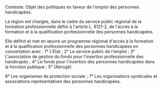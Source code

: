 Contexte: Objet des politiques en faveur de l'emploi des personnes handicapées.

La région est chargée, dans le cadre du service public régional de la formation professionnelle défini à l'article L. 6121-2, de l'accès à la formation et à la qualification professionnelle des personnes handicapées.

Elle définit et met en œuvre un programme régional d'accès à la formation et à la qualification professionnelle des personnes handicapées en concertation avec : 1° L'Etat ; 2° Le service public de l'emploi ; 3° L'association de gestion du fonds pour l'insertion professionnelle des handicapés ; 4° Le fonds pour l'insertion des personnes handicapées dans la fonction publique ; 5° (Abrogé)

6° Les organismes de protection sociale ; 7° Les organisations syndicales et associations représentatives des personnes handicapées.